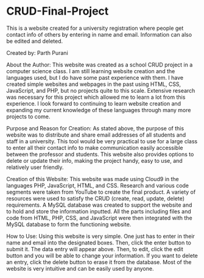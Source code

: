 # CRUD-Final-Project
This is a website created for a university registration where people get contact info of others by entering in name and email. Information can also be edited and deleted.

Created by: Parth Purani

About the Author: This website was created as a school CRUD project in a computer science class. I am still learning website creation and the languages used, but I do have some past experience with them. I have created simple websites and webpages in the past using HTML, CSS, JavaScript, and PHP, but no projects quite to this scale. Extensive research was necessary for this project which allowed me to learn a lot from this experience. I look forward to continuing to learn website creation and expanding my current knowledge of these languages through many more projects to come.

Purpose and Reason for Creation: As stated above, the purpose of this website was to distribute and share email addresses of all students and staff in a university. This tool would be very practical to use for a large class to enter all their contact info to make communication easily accessible between the professor and students. This website also provides options to delete or update their info, making the project handy, easy to use, and relatively user friendly.

Creation of this Website: This website was made using Cloud9 in the languages PHP, JavaScript, HTML, and CSS. Research and various code segments were taken from YouTube to create the final product. A variety of resources were used to satisfy the CRUD (create, read, update, delete) requirements. A MySQL database was created to support the website and to hold and store the information inputted. All the parts including files and code from HTML, PHP, CSS, and JavaScript were then integrated with the MySQL database to form the functioning website. 

How to Use: Using this website is very simple. One just has to enter in their name and email into the designated boxes. Then, click the enter button to submit it. The data entry will appear above. Then, to edit, click the edit button and you will be able to change your information. If you want to delete an entry, click the delete button to erase it from the database. Most of the website is very intuitive and can be easily used by anyone.
